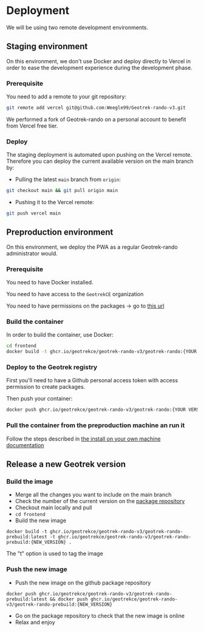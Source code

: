 # Deployment

We will be using two remote development environments.

## Staging environment

On this environment, we don't use Docker and deploy directly to Vercel in order to ease the development experience during the development phase.

### Prerequisite

You need to add a remote to your git repository:

```bash
git remote add vercel git@github.com:Weegle99/Geotrek-rando-v3.git
```

We performed a fork of Geotrek-rando on a personal account to benefit from Vercel free tier.

### Deploy

The staging deployment is automated upon pushing on the Vercel remote. Therefore you can deploy the current available version on the main branch by:

- Pulling the latest ``main`` branch from ``origin``:

```bash
git checkout main && git pull origin main
```

- Pushing it to the Vercel remote:

```bash
git push vercel main
```

## Preproduction environment

On this environment, we deploy the PWA as a regular Geotrek-rando administrator would.

### Prerequisite

You need to have Docker installed.

You need to have access to the ``GeotrekCE`` organization

You need to have permissions on the packages -> go to [this url](https://github.com/orgs/GeotrekCE/packages/container/geotrek-rando-v3%2Fgeotrek-rando/settings)

### Build the container

In order to build the container, use Docker:

```bash
cd frontend
docker build -t ghcr.io/geotrekce/geotrek-rando-v3/geotrek-rando:{YOUR VERSION} .
```

### Deploy to the Geotrek registry

First you'll need to have a Github personal access token with access permission to create packages.

Then push your container:

```bash
docker push ghcr.io/geotrekce/geotrek-rando-v3/geotrek-rando:{YOUR VERSION}
```

### Pull the container from the preproduction machine an run it

Follow the steps described in [the install on your own machine documentation](./installation.md)

## Release a new Geotrek version

### Build the image

- Merge all the changes you want to include on the main branch
- Check the number of the current version on the [package repository](https://github.com/orgs/GeotrekCE/packages/container/package/geotrek-rando-v3%2Fgeotrek-rando-prebuild)
- Checkout main locally and pull
- `cd frontend`
- Build the new image
```
docker build -t ghcr.io/geotrekce/geotrek-rando-v3/geotrek-rando-prebuild:latest -t ghcr.io/geotrekce/geotrek-rando-v3/geotrek-rando-prebuild:{NEW_VERSION} .
```
The "t" option is used to tag the image

### Push the new image

- Push the new image on the github package repository
```
docker push ghcr.io/geotrekce/geotrek-rando-v3/geotrek-rando-prebuild:latest && docker push ghcr.io/geotrekce/geotrek-rando-v3/geotrek-rando-prebuild:{NEW_VERSION}
```
- Go on the package repository to check that the new image is online
- Relax and enjoy
